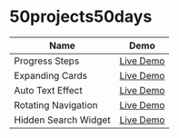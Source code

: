 # 50projects50days

|  Name | Demo |
| ------ | ------ |
| Progress Steps | [Live Demo](https://pipemalz.github.io/50projects50days/progress_steps/) |
| Expanding Cards | [Live Demo](https://pipemalz.github.io/50projects50days/expanding-cards/) |
| Auto Text Effect | [Live Demo](https://pipemalz.github.io/50projects50days/auto_text_effect/) |
| Rotating Navigation | [Live Demo](https://pipemalz.github.io/50projects50days/rotating_navigation/) |
| Hidden Search Widget | [Live Demo](https://pipemalz.github.io/50projects50days/hidden_search/) |